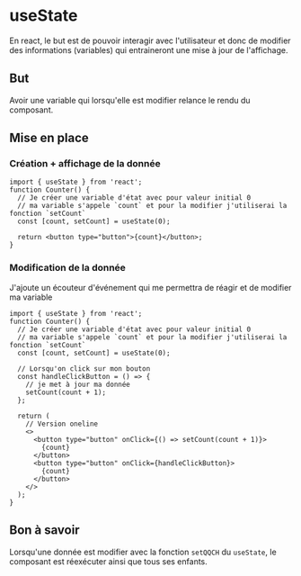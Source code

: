 # useState

En react, le but est de pouvoir interagir avec l'utilisateur et donc de modifier des informations (variables) qui entraineront une mise à jour de l'affichage.

## But

Avoir une variable qui lorsqu'elle est modifier relance le rendu du composant.

## Mise en place

### Création + affichage de la donnée

```tsx
import { useState } from 'react';
function Counter() {
  // Je créer une variable d'état avec pour valeur initial 0
  // ma variable s'appele `count` et pour la modifier j'utiliserai la fonction `setCount`
  const [count, setCount] = useState(0);

  return <button type="button">{count}</button>;
}
```

### Modification de la donnée

J'ajoute un écouteur d'événement qui me permettra de réagir et de modifier ma variable

```tsx
import { useState } from 'react';
function Counter() {
  // Je créer une variable d'état avec pour valeur initial 0
  // ma variable s'appele `count` et pour la modifier j'utiliserai la fonction `setCount`
  const [count, setCount] = useState(0);

  // Lorsqu'on click sur mon bouton
  const handleClickButton = () => {
    // je met à jour ma donnée
    setCount(count + 1);
  };

  return (
    // Version oneline
    <>
      <button type="button" onClick={() => setCount(count + 1)}>
        {count}
      </button>
      <button type="button" onClick={handleClickButton}>
        {count}
      </button>
    </>
  );
}
```

## Bon à savoir

Lorsqu'une donnée est modifier avec la fonction `setQQCH` du `useState`, le composant est réexécuter ainsi que tous ses enfants.
